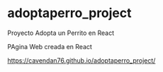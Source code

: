 # adoptaperro_project
Proyecto Adopta un Perrito en React

PAgina Web creada en React

https://cavendan76.github.io/adoptaperro_project/